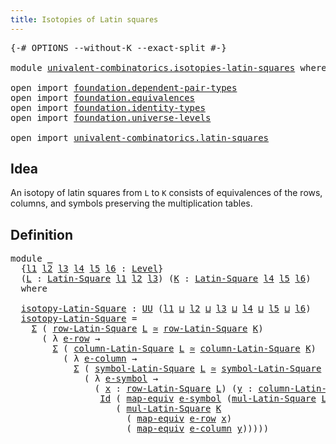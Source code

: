 ```yaml
---
title: Isotopies of Latin squares
---
```


<pre class="Agda"><a id="52" class="Symbol">{-#</a> <a id="56" class="Keyword">OPTIONS</a> <a id="64" class="Pragma">--without-K</a> <a id="76" class="Pragma">--exact-split</a> <a id="90" class="Symbol">#-}</a>

<a id="95" class="Keyword">module</a> <a id="102" href="univalent-combinatorics.isotopies-latin-squares.html" class="Module">univalent-combinatorics.isotopies-latin-squares</a> <a id="150" class="Keyword">where</a>

<a id="157" class="Keyword">open</a> <a id="162" class="Keyword">import</a> <a id="169" href="foundation.dependent-pair-types.html" class="Module">foundation.dependent-pair-types</a>
<a id="201" class="Keyword">open</a> <a id="206" class="Keyword">import</a> <a id="213" href="foundation.equivalences.html" class="Module">foundation.equivalences</a>
<a id="237" class="Keyword">open</a> <a id="242" class="Keyword">import</a> <a id="249" href="foundation.identity-types.html" class="Module">foundation.identity-types</a>
<a id="275" class="Keyword">open</a> <a id="280" class="Keyword">import</a> <a id="287" href="foundation.universe-levels.html" class="Module">foundation.universe-levels</a>

<a id="315" class="Keyword">open</a> <a id="320" class="Keyword">import</a> <a id="327" href="univalent-combinatorics.latin-squares.html" class="Module">univalent-combinatorics.latin-squares</a>
</pre>
## Idea

An isotopy of latin squares from `L` to `K` consists of equivalences of the rows, columns, and symbols preserving the multiplication tables.

## Definition

<pre class="Agda"><a id="544" class="Keyword">module</a> <a id="551" href="univalent-combinatorics.isotopies-latin-squares.html#551" class="Module">_</a>
  <a id="555" class="Symbol">{</a><a id="556" href="univalent-combinatorics.isotopies-latin-squares.html#556" class="Bound">l1</a> <a id="559" href="univalent-combinatorics.isotopies-latin-squares.html#559" class="Bound">l2</a> <a id="562" href="univalent-combinatorics.isotopies-latin-squares.html#562" class="Bound">l3</a> <a id="565" href="univalent-combinatorics.isotopies-latin-squares.html#565" class="Bound">l4</a> <a id="568" href="univalent-combinatorics.isotopies-latin-squares.html#568" class="Bound">l5</a> <a id="571" href="univalent-combinatorics.isotopies-latin-squares.html#571" class="Bound">l6</a> <a id="574" class="Symbol">:</a> <a id="576" href="Agda.Primitive.html#597" class="Postulate">Level</a><a id="581" class="Symbol">}</a>
  <a id="585" class="Symbol">(</a><a id="586" href="univalent-combinatorics.isotopies-latin-squares.html#586" class="Bound">L</a> <a id="588" class="Symbol">:</a> <a id="590" href="univalent-combinatorics.latin-squares.html#765" class="Function">Latin-Square</a> <a id="603" href="univalent-combinatorics.isotopies-latin-squares.html#556" class="Bound">l1</a> <a id="606" href="univalent-combinatorics.isotopies-latin-squares.html#559" class="Bound">l2</a> <a id="609" href="univalent-combinatorics.isotopies-latin-squares.html#562" class="Bound">l3</a><a id="611" class="Symbol">)</a> <a id="613" class="Symbol">(</a><a id="614" href="univalent-combinatorics.isotopies-latin-squares.html#614" class="Bound">K</a> <a id="616" class="Symbol">:</a> <a id="618" href="univalent-combinatorics.latin-squares.html#765" class="Function">Latin-Square</a> <a id="631" href="univalent-combinatorics.isotopies-latin-squares.html#565" class="Bound">l4</a> <a id="634" href="univalent-combinatorics.isotopies-latin-squares.html#568" class="Bound">l5</a> <a id="637" href="univalent-combinatorics.isotopies-latin-squares.html#571" class="Bound">l6</a><a id="639" class="Symbol">)</a>
  <a id="643" class="Keyword">where</a>
  
  <a id="654" href="univalent-combinatorics.isotopies-latin-squares.html#654" class="Function">isotopy-Latin-Square</a> <a id="675" class="Symbol">:</a> <a id="677" href="foundation-core.universe-levels.html#222" class="Primitive">UU</a> <a id="680" class="Symbol">(</a><a id="681" href="univalent-combinatorics.isotopies-latin-squares.html#556" class="Bound">l1</a> <a id="684" href="Agda.Primitive.html#810" class="Primitive Operator">⊔</a> <a id="686" href="univalent-combinatorics.isotopies-latin-squares.html#559" class="Bound">l2</a> <a id="689" href="Agda.Primitive.html#810" class="Primitive Operator">⊔</a> <a id="691" href="univalent-combinatorics.isotopies-latin-squares.html#562" class="Bound">l3</a> <a id="694" href="Agda.Primitive.html#810" class="Primitive Operator">⊔</a> <a id="696" href="univalent-combinatorics.isotopies-latin-squares.html#565" class="Bound">l4</a> <a id="699" href="Agda.Primitive.html#810" class="Primitive Operator">⊔</a> <a id="701" href="univalent-combinatorics.isotopies-latin-squares.html#568" class="Bound">l5</a> <a id="704" href="Agda.Primitive.html#810" class="Primitive Operator">⊔</a> <a id="706" href="univalent-combinatorics.isotopies-latin-squares.html#571" class="Bound">l6</a><a id="708" class="Symbol">)</a>
  <a id="712" href="univalent-combinatorics.isotopies-latin-squares.html#654" class="Function">isotopy-Latin-Square</a> <a id="733" class="Symbol">=</a>
    <a id="739" href="foundation-core.dependent-pair-types.html#502" class="Record">Σ</a> <a id="741" class="Symbol">(</a> <a id="743" href="univalent-combinatorics.latin-squares.html#1305" class="Function">row-Latin-Square</a> <a id="760" href="univalent-combinatorics.isotopies-latin-squares.html#586" class="Bound">L</a> <a id="762" href="foundation-core.equivalences.html#1607" class="Function Operator">≃</a> <a id="764" href="univalent-combinatorics.latin-squares.html#1305" class="Function">row-Latin-Square</a> <a id="781" href="univalent-combinatorics.isotopies-latin-squares.html#614" class="Bound">K</a><a id="782" class="Symbol">)</a>
      <a id="790" class="Symbol">(</a> <a id="792" class="Symbol">λ</a> <a id="794" href="univalent-combinatorics.isotopies-latin-squares.html#794" class="Bound">e-row</a> <a id="800" class="Symbol">→</a>
        <a id="810" href="foundation-core.dependent-pair-types.html#502" class="Record">Σ</a> <a id="812" class="Symbol">(</a> <a id="814" href="univalent-combinatorics.latin-squares.html#1515" class="Function">column-Latin-Square</a> <a id="834" href="univalent-combinatorics.isotopies-latin-squares.html#586" class="Bound">L</a> <a id="836" href="foundation-core.equivalences.html#1607" class="Function Operator">≃</a> <a id="838" href="univalent-combinatorics.latin-squares.html#1515" class="Function">column-Latin-Square</a> <a id="858" href="univalent-combinatorics.isotopies-latin-squares.html#614" class="Bound">K</a><a id="859" class="Symbol">)</a>
          <a id="871" class="Symbol">(</a> <a id="873" class="Symbol">λ</a> <a id="875" href="univalent-combinatorics.isotopies-latin-squares.html#875" class="Bound">e-column</a> <a id="884" class="Symbol">→</a>
            <a id="898" href="foundation-core.dependent-pair-types.html#502" class="Record">Σ</a> <a id="900" class="Symbol">(</a> <a id="902" href="univalent-combinatorics.latin-squares.html#1740" class="Function">symbol-Latin-Square</a> <a id="922" href="univalent-combinatorics.isotopies-latin-squares.html#586" class="Bound">L</a> <a id="924" href="foundation-core.equivalences.html#1607" class="Function Operator">≃</a> <a id="926" href="univalent-combinatorics.latin-squares.html#1740" class="Function">symbol-Latin-Square</a> <a id="946" href="univalent-combinatorics.isotopies-latin-squares.html#614" class="Bound">K</a><a id="947" class="Symbol">)</a>
              <a id="963" class="Symbol">(</a> <a id="965" class="Symbol">λ</a> <a id="967" href="univalent-combinatorics.isotopies-latin-squares.html#967" class="Bound">e-symbol</a> <a id="976" class="Symbol">→</a>
                <a id="994" class="Symbol">(</a> <a id="996" href="univalent-combinatorics.isotopies-latin-squares.html#996" class="Bound">x</a> <a id="998" class="Symbol">:</a> <a id="1000" href="univalent-combinatorics.latin-squares.html#1305" class="Function">row-Latin-Square</a> <a id="1017" href="univalent-combinatorics.isotopies-latin-squares.html#586" class="Bound">L</a><a id="1018" class="Symbol">)</a> <a id="1020" class="Symbol">(</a><a id="1021" href="univalent-combinatorics.isotopies-latin-squares.html#1021" class="Bound">y</a> <a id="1023" class="Symbol">:</a> <a id="1025" href="univalent-combinatorics.latin-squares.html#1515" class="Function">column-Latin-Square</a> <a id="1045" href="univalent-combinatorics.isotopies-latin-squares.html#586" class="Bound">L</a><a id="1046" class="Symbol">)</a> <a id="1048" class="Symbol">→</a>
                 <a id="1067" href="foundation-core.identity-types.html#641" class="Datatype">Id</a> <a id="1070" class="Symbol">(</a> <a id="1072" href="foundation-core.equivalences.html#1807" class="Function">map-equiv</a> <a id="1082" href="univalent-combinatorics.isotopies-latin-squares.html#967" class="Bound">e-symbol</a> <a id="1091" class="Symbol">(</a><a id="1092" href="univalent-combinatorics.latin-squares.html#1850" class="Function">mul-Latin-Square</a> <a id="1109" href="univalent-combinatorics.isotopies-latin-squares.html#586" class="Bound">L</a> <a id="1111" href="univalent-combinatorics.isotopies-latin-squares.html#996" class="Bound">x</a> <a id="1113" href="univalent-combinatorics.isotopies-latin-squares.html#1021" class="Bound">y</a><a id="1114" class="Symbol">))</a>
                    <a id="1137" class="Symbol">(</a> <a id="1139" href="univalent-combinatorics.latin-squares.html#1850" class="Function">mul-Latin-Square</a> <a id="1156" href="univalent-combinatorics.isotopies-latin-squares.html#614" class="Bound">K</a>
                      <a id="1180" class="Symbol">(</a> <a id="1182" href="foundation-core.equivalences.html#1807" class="Function">map-equiv</a> <a id="1192" href="univalent-combinatorics.isotopies-latin-squares.html#794" class="Bound">e-row</a> <a id="1198" href="univalent-combinatorics.isotopies-latin-squares.html#996" class="Bound">x</a><a id="1199" class="Symbol">)</a>
                      <a id="1223" class="Symbol">(</a> <a id="1225" href="foundation-core.equivalences.html#1807" class="Function">map-equiv</a> <a id="1235" href="univalent-combinatorics.isotopies-latin-squares.html#875" class="Bound">e-column</a> <a id="1244" href="univalent-combinatorics.isotopies-latin-squares.html#1021" class="Bound">y</a><a id="1245" class="Symbol">)))))</a>
</pre>